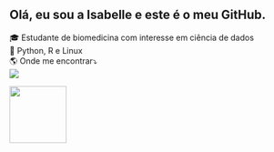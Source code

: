 ## Olá, eu sou a Isabelle e este é o meu GitHub.
<p> 
<div>    
🎓 Estudante de biomedicina com interesse em ciência de dados <br>
🌱 Python, R e Linux <br>
🌎 Onde me encontrar⤵️ <br>
 <a href="#" alt="Linkedin">
  <a href="https://www.linkedin.com/in/isabelleap" target="_blank"><img src="https://img.shields.io/badge/-LinkedIn-%230077B5?style=for-the-badge&logo=linkedin&logoColor=white" target="_blank"></a> 
</p>
</div>
<p>
<a href="https://github.com/IsabelleAP">
<img height="100em" src="https://github-readme-stats.vercel.app/api/top-langs/?username=IsabelleAP&layout=compact&langs_count=7&theme=dark"/>
</div>

</p> 
